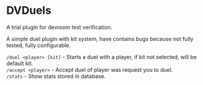 # DVDuels
A trial plugin for devroom test verification. 

A simple duel plugin with kit system, have contains bugs because not fully tested, fully configurable.<br>

`/duel <player> [kit]` - Starts a duel with a player, if kit not selected, will be default kit.<br>
`/accept <player>` - Accept duel of player was request you to duel.<br>
`/stats` - Show stats stored in database.<br>
